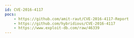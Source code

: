 ```yaml
---
id: CVE-2016-4117
pocs:
    - https://github.com/amit-raut/CVE-2016-4117-Report
    - https://github.com/hybridious/CVE-2016-4117
    - https://www.exploit-db.com/raw/46339
---
```

